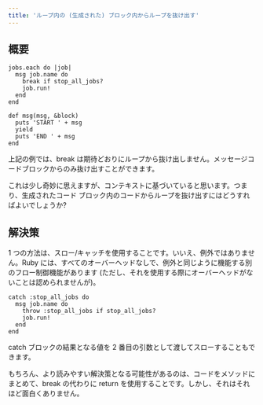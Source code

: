 ```yaml
---
title: 'ループ内の (生成された) ブロック内からループを抜け出す'
---
```


## 概要
```
jobs.each do |job|
  msg job.name do
    break if stop_all_jobs?
    job.run!
  end
end   

def msg(msg, &block)
  puts 'START ' + msg
  yield
  puts 'END ' + msg
end

```
上記の例では、break は期待どおりにループから抜け出しません。メッセージコードブロックからのみ抜け出すことができます。

これは少し奇妙に思えますが、コンテキストに基づいていると思います。つまり、生成されたコード ブロック内のコードからループを抜け出すにはどうすればよいでしょうか?

## 解決策
1 つの方法は、スロー/キャッチを使用することです。いいえ、例外ではありません。Ruby には、すべてのオーバーヘッドなしで、例外と同じように機能する別のフロー制御機能があります (ただし、それを使用する際にオーバーヘッドがないことは認められませんが)。

```
catch :stop_all_jobs do
  msg job.name do
    throw :stop_all_jobs if stop_all_jobs?
    job.run!
  end
end

```
catch ブロックの結果となる値を 2 番目の引数として渡してスローすることもできます。

もちろん、より読みやすい解決策となる可能性があるのは、コードをメソッドにまとめて、break の代わりに return を使用することです。しかし、それはそれほど面白くありません。

